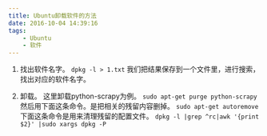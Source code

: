 ```yaml
---
title: Ubuntu卸载软件的方法
date: 2016-10-04 14:39:16
tags: 
	- Ubuntu
	- 软件
---
```

1. 找出软件名字。
  `dpkg -l > 1.txt`
  我们把结果保存到一个文件里，进行搜索，找出对应的软件名字。

2. 卸载。
  这里卸载python-scrapy为例。
  `sudo apt-get purge python-scrapy`
  然后用下面这条命令。是把相关的残留内容删掉。
  `sudo apt-get autoremove `
  下面这条命令是用来清理残留的配置文件。
  `dpkg -l |grep ^rc|awk '{print $2}' |sudo xargs dpkg -P`
